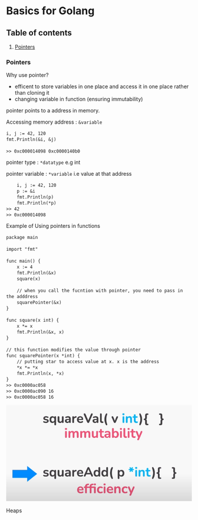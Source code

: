 # Basics for Golang

## Table of contents

1. [Pointers](#Pointers)

### Pointers

Why use pointer?

- efficent to store variables in one place and access it in one place rather than cloning it
- changing variable in function (ensuring immutability)

pointer points to a address in memory.

Accessing memory address : `&variable`

```
i, j := 42, 120
fmt.Println(&i, &j)

>> 0xc000014098 0xc0000140b0
```

pointer type : `*datatype` e.g int

pointer variable : `*variable` i.e value at that address

```
	i, j := 42, 120
	p := &i
	fmt.Println(p)
	fmt.Println(*p)
>> 42
>> 0xc000014098
```

Example of Using pointers in functions

```
package main

import "fmt"

func main() {
	x := 4
	fmt.Println(&x)
	square(x)

	// when you call the fucntion with pointer, you need to pass in the adddress
	squarePointer(&x)
}

func square(x int) {
	x *= x
	fmt.Println(&x, x)
}

// this function modifies the value through pointer
func squarePointer(x *int) {
	// putting star to access value at x. x is the address
	*x *= *x
	fmt.Println(x, *x)
}
>> 0xc0000ac058
>> 0xc0000ac090 16
>> 0xc0000ac058 16
```

![alt text](../assets/pointers1.PNG "functions and pointers")

Heaps
